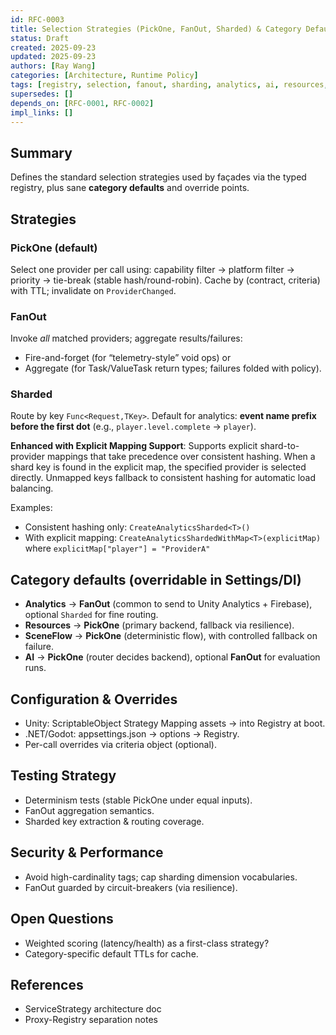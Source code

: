 ```yaml
---
id: RFC-0003
title: Selection Strategies (PickOne, FanOut, Sharded) & Category Defaults
status: Draft
created: 2025-09-23
updated: 2025-09-23
authors: [Ray Wang]
categories: [Architecture, Runtime Policy]
tags: [registry, selection, fanout, sharding, analytics, ai, resources, sceneflow]
supersedes: []
depends_on: [RFC-0001, RFC-0002]
impl_links: []
---
```


## Summary
Defines the standard selection strategies used by façades via the typed registry, plus sane **category defaults** and override points.

## Strategies
### PickOne (default)
Select one provider per call using: capability filter → platform filter → priority → tie-break (stable hash/round-robin). Cache by (contract, criteria) with TTL; invalidate on `ProviderChanged`.

### FanOut
Invoke *all* matched providers; aggregate results/failures:
- Fire-and-forget (for “telemetry-style” void ops) or
- Aggregate (for Task/ValueTask return types; failures folded with policy).

### Sharded
Route by key `Func<Request,TKey>`. Default for analytics: **event name prefix before the first dot** (e.g., `player.level.complete` → `player`). 

**Enhanced with Explicit Mapping Support**: Supports explicit shard-to-provider mappings that take precedence over consistent hashing. When a shard key is found in the explicit map, the specified provider is selected directly. Unmapped keys fallback to consistent hashing for automatic load balancing.

Examples:
- Consistent hashing only: `CreateAnalyticsSharded<T>()`  
- With explicit mapping: `CreateAnalyticsShardedWithMap<T>(explicitMap)` where `explicitMap["player"] = "ProviderA"`

## Category defaults (overridable in Settings/DI)
- **Analytics** → **FanOut** (common to send to Unity Analytics + Firebase), optional `Sharded` for fine routing.
- **Resources** → **PickOne** (primary backend, fallback via resilience).
- **SceneFlow** → **PickOne** (deterministic flow), with controlled fallback on failure.
- **AI** → **PickOne** (router decides backend), optional **FanOut** for evaluation runs.

## Configuration & Overrides
- Unity: ScriptableObject Strategy Mapping assets → into Registry at boot.
- .NET/Godot: appsettings.json → options → Registry.
- Per-call overrides via criteria object (optional).

## Testing Strategy
- Determinism tests (stable PickOne under equal inputs).
- FanOut aggregation semantics.
- Sharded key extraction & routing coverage.

## Security & Performance
- Avoid high-cardinality tags; cap sharding dimension vocabularies.
- FanOut guarded by circuit-breakers (via resilience).

## Open Questions
- Weighted scoring (latency/health) as a first-class strategy?
- Category-specific default TTLs for cache.

## References
- ServiceStrategy architecture doc
- Proxy-Registry separation notes
